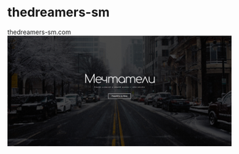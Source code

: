 # thedreamers-sm
thedreamers-sm.com
![Image alt](https://github.com/worksergeysokulsky/thedreamers-sm/blob/master/met.png)
